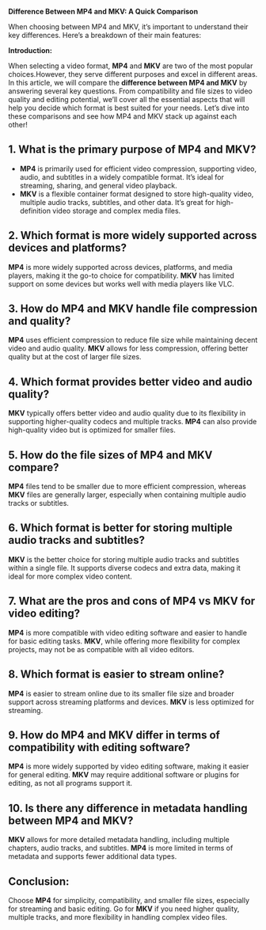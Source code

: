 **Difference Between MP4 and MKV: A Quick Comparison**

When choosing between MP4 and MKV, it’s important to understand their key differences. Here’s a breakdown of their main features:

**Introduction:**

When selecting a video format, **MP4** and **MKV** are two of the most popular choices.However, they serve different purposes and excel in different areas. In this article, we will compare the **difference between MP4 and MKV** by answering several key questions. From compatibility and file sizes to video quality and editing potential, we’ll cover all the essential aspects that will help you decide which format is best suited for your needs. Let’s dive into these comparisons and see how MP4 and MKV stack up against each other!

## **1. What is the primary purpose of MP4 and MKV?**  
- **MP4** is primarily used for efficient video compression, supporting video, audio, and subtitles in a widely compatible format. It’s ideal for streaming, sharing, and general video playback.  
- **MKV** is a flexible container format designed to store high-quality video, multiple audio tracks, subtitles, and other data. It’s great for high-definition video storage and complex media files.

## **2. Which format is more widely supported across devices and platforms?**  
**MP4** is more widely supported across devices, platforms, and media players, making it the go-to choice for compatibility. **MKV** has limited support on some devices but works well with media players like VLC.

## **3. How do MP4 and MKV handle file compression and quality?**  
**MP4** uses efficient compression to reduce file size while maintaining decent video and audio quality. **MKV** allows for less compression, offering better quality but at the cost of larger file sizes.

## **4. Which format provides better video and audio quality?**  
**MKV** typically offers better video and audio quality due to its flexibility in supporting higher-quality codecs and multiple tracks. **MP4** can also provide high-quality video but is optimized for smaller files.

## **5. How do the file sizes of MP4 and MKV compare?**  
**MP4** files tend to be smaller due to more efficient compression, whereas **MKV** files are generally larger, especially when containing multiple audio tracks or subtitles.

## **6. Which format is better for storing multiple audio tracks and subtitles?**  
**MKV** is the better choice for storing multiple audio tracks and subtitles within a single file. It supports diverse codecs and extra data, making it ideal for more complex video content.

## **7. What are the pros and cons of MP4 vs MKV for video editing?**  
**MP4** is more compatible with video editing software and easier to handle for basic editing tasks. **MKV**, while offering more flexibility for complex projects, may not be as compatible with all video editors.

## **8. Which format is easier to stream online?**  
**MP4** is easier to stream online due to its smaller file size and broader support across streaming platforms and devices. **MKV** is less optimized for streaming.

## **9. How do MP4 and MKV differ in terms of compatibility with editing software?**  
**MP4** is more widely supported by video editing software, making it easier for general editing. **MKV** may require additional software or plugins for editing, as not all programs support it.

## **10. Is there any difference in metadata handling between MP4 and MKV?**  
**MKV** allows for more detailed metadata handling, including multiple chapters, audio tracks, and subtitles. **MP4** is more limited in terms of metadata and supports fewer additional data types.

## **Conclusion:**
Choose **MP4** for simplicity, compatibility, and smaller file sizes, especially for streaming and basic editing. Go for **MKV** if you need higher quality, multiple tracks, and more flexibility in handling complex video files.
